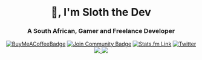 <h1 align="center">👋, I'm Sloth the Dev</h1>
<h3 align="center">A South African, Gamer and Freelance Developer</h3>

<div align="center">
<a href="https://redirect.sloththe.dev/coffeev"><img src="https://img.shields.io/badge/Buy%20Me%20a%20Coffee-ffdd00?style=for-the-badge&logo=buy-me-a-coffee&logoColor=black" alt="BuyMeACoffeeBadge"/></a>
<a href="https://redirect.sloththe.dev/discord"><img src="https://img.shields.io/badge/Join%20the%20Discord-%237289DA.svg?style=for-the-badge&logo=discord&logoColor=white" alt="Join Community Badge"/></a>
<a href="https://redirect.sloththe.dev/statsfm"><img src="https://img.shields.io/badge/Stats.fm-1ED760?style=for-the-badge&logo=spotify&logoColor=white" alt="Stats.fm Link"/></a>
<a href="https://redirect.sloththe.dev/twitter"><img src="https://img.shields.io/badge/Twitter-%231DA1F2.svg?style=for-the-badge&logo=Twitter&logoColor=white" alt="Twitter"</a>
 
<img src="https://github-readme-stats.vercel.app/api/top-langs?username=sloththedev&show_icons=true&locale=en&layout=compact&theme=radical" />
<img src="https://github-readme-stats.vercel.app/api?username=sloththedev&show_icons=true&locale=en&theme=radical" />

<!-- ![Github Stats](https://github-readme-stats.vercel.app/api/top-langs?username=michaelrosstarr&show_icons=true&locale=en&layout=compact&theme=radical)
![Github Stats](https://github-readme-stats.vercel.app/api?username=michaelrosstarr&show_icons=true&locale=en&theme=radical) -->
